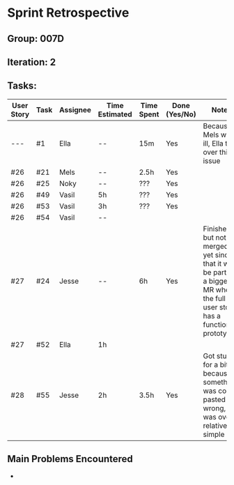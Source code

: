 # Sprint Retrospective

## Group: 007D
## Iteration: 2

## Tasks:

| User Story | Task | Assignee | Time Estimated | Time Spent | Done (Yes/No) | Notes |
|------------|------|----------|----------------|------------|---------------|-------|
| ---        | #1   | Ella     | --             | 15m        | Yes           | Because Mels was ill, Ella took over this issue |
| #26        | #21  | Mels     | --             | 2.5h       | Yes           |  |
| #26        | #25  | Noky     | --             | ???        | Yes           |  |
| #26        | #49  | Vasil    | 5h             | ???        | Yes           |  |
| #26        | #53  | Vasil    | 3h             | ???        | Yes           |  |
| #26        | #54  | Vasil    | --             |            |               |  |
| #27        | #24  | Jesse    | --             | 6h         | Yes           | Finished but not merged yet since that it will be part of a bigger MR when the full user story has a functioning prototype |
| #27        | #52  | Ella     | 1h             |            |               |  |
| #28        | #55  | Jesse    | 2h             | 3.5h       | Yes           | Got stuck for a bit because something was copy pasted wrong, but was overall relatively simple |

## Main Problems Encountered

- 